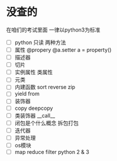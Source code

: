 # 没查的
在咱们的考试里面 一律以python3为标准

- [ ] python 只读 两种方法
- [ ] 属性 @propery @a.setter a = property()
- [ ] 描述器
- [ ] 切片
- [ ] 实例属性 类属性
- [ ] 元类
- [ ] 内建函数 sort reverse zip
- [ ] yield from
- [ ] 装饰器
- [ ] copy deepcopy
- [ ] 类装饰器 __call\_\_
- [ ] 闭包是个什么概念 拆包打包
- [ ] 迭代器
- [ ] 异常处理
- [ ] os模块
- [ ] map reduce filter python 2 & 3
